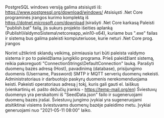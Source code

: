 ﻿PostgreSQL windows versiją galima atsisiųsti iš: https://www.postgresql.org/download/windows/
Atsisiųsti .Net Core programinės įrangos kurimo komplektą iš https://dotnet.microsoft.com/download
Įsirašyti .Net Core karkasą
Paleisti "publish.bat" failą, jis sukurs projekto išeities aplanką (Publish\ValdymoSistema\netcoreapp_win10-x64), kuriame bus ".exe" failas ir sistemą bus galima paleisti kompiuteriuose, kurie neturi .Net Core prog. įrangos

Norint užtikrinti sklandų veikimą, pirmiausia turi būti paleista valdymo sistema ir po to paleidžiama jungiklio programa.
Prieš paleidžiant sistemą, reikia pakoreguoti "ConnectionStrings\DefaultConnection" lauką. Parašyti duomenų bazės adresą (Host), pavadinimą (database), prisijungimo duomenis (Username, Password)
SMTP ir MQTT serverių duomenų nekeisti.
Administratoriaus ir darbuotojo paskyrų duomenis nerekomenduojama keisti.
Pakeisti operatoriaus adresą į tokį, kuris gali gauti el. laiškus (vienkartinių el. pašto dėžučių įrankis - https://temp-mail.org/en)
Šviestuvų duomenys yra perskaitomi iš "SeedData.json" failo ir sugeneruojami duomenų bazės įrašai. 
Šviestuvų jungimo įvykiai yra sugeneruojami atsitiktinai visiems šviestuvams duomenų bazėje paleidimo metu. Įvykiai generuojami nuo "2021-05-11 08:00" laiko.